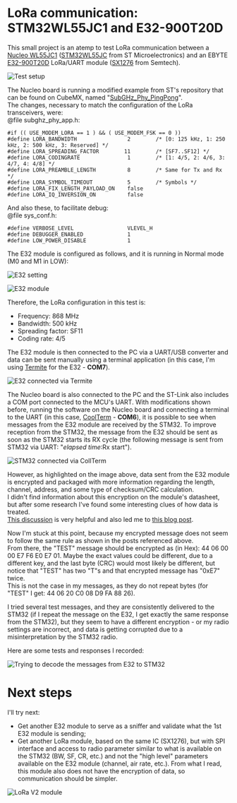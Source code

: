# LoRa communication: STM32WL55JC1 and E32-900T20D

This small project is an atemp to test LoRa communication between a [Nucleo WL55JC1](https://www.st.com/en/evaluation-tools/nucleo-wl55jc.html) 
([STM32WL55JC](https://www.st.com/en/microcontrollers-microprocessors/stm32wl55jc.html) from ST Microelectronics) and an 
EBYTE [E32-900T20D](https://www.cdebyte.com/products/E32-900T20D/1) LoRa/UART module 
([SX1276](https://www.semtech.com/products/wireless-rf/lora-connect/sx1276) from Semtech).  
  
![Test setup](./img/test_setup.jpg) 
  
The Nucleo board is running a modified example from ST's repository that can be found on CubeMX, 
named "[SubGHz_Phy_PingPong](https://github.com/STMicroelectronics/STM32CubeWL/tree/7950099d0d2502f55ac8e189270119800af4dd55/Projects/NUCLEO-WL55JC/Applications/SubGHz_Phy/SubGHz_Phy_PingPong)".  
The changes, necessary to match the configuration of the LoRa transceivers, were:  
@file    subghz_phy_app.h:
```
#if (( USE_MODEM_LORA == 1 ) && ( USE_MODEM_FSK == 0 ))
#define LORA_BANDWIDTH                2        /* [0: 125 kHz, 1: 250 kHz, 2: 500 kHz, 3: Reserved] */
#define LORA_SPREADING_FACTOR        11        /* [SF7..SF12] */
#define LORA_CODINGRATE               1        /* [1: 4/5, 2: 4/6, 3: 4/7, 4: 4/8] */
#define LORA_PREAMBLE_LENGTH          8        /* Same for Tx and Rx */
#define LORA_SYMBOL_TIMEOUT           5        /* Symbols */
#define LORA_FIX_LENGTH_PAYLOAD_ON    false
#define LORA_IQ_INVERSION_ON          false
```

And also these, to facilitate debug:  
@file    sys_conf.h:  
```
#define VERBOSE_LEVEL                 VLEVEL_H
#define DEBUGGER_ENABLED              1
#define LOW_POWER_DISABLE             1
```
  
The E32 module is configured as follows, and it is running in Normal mode (M0 and M1 in LOW):  
  
![E32 setting](./img/ebyte_setting.png)  
  
![E32 module](./img/e32_module.jpg)   
  
Therefore, the LoRa configuration in this test is: 
- Frequency:         868 MHz
- Bandwidth:         500 kHz
- Spreading factor:  SF11
- Coding rate:       4/5  
    
The E32 module is then connected to the PC via a UART/USB converter and data can be sent manually using a terminal application 
(in this case, I'm using [Termite](https://www.compuphase.com/software_termite.htm) for the E32 - **COM7**).  
  
![E32 connected via Termite](./img/termite.png) 
  
The Nucleo board is also connected to the PC and the ST-Link also includes a COM port connected to the MCU's UART. 
With modifications shown before, 
running the software on the Nucleo board and connecting a terminal to the UART 
(in this case, [CoolTerm](https://freeware.the-meiers.org/) - **COM6**), 
it is possible to see when messages from the E32 module are received by the STM32. 
To improve reception from the STM32, 
the message from the E32 should be sent as soon as the STM32 starts its RX cycle 
(the following message is sent from STM32 via UART: "*elapsed time*:Rx start").  
  
![STM32 connected via CollTerm](./img/coolterm.png) 

However, as highlighted on the image above, 
data sent from the E32 module is encrypted and packaged with more information 
regarding the length, channel, address, and some type of checksum/CRC calculation.  
I didn't find information about this encryption on the module's datasheet, 
but after some research I've found some interesting clues of how data is treated.  
[This discussion](https://github.com/sandeepmistry/arduino-LoRa/issues/203) is very helpful and also led me to 
[this blog post](https://www.sanglierlab.fr/2023/02/11/communiquer-entre-un-module-ebyte-e32-et-un-module-ra01-02-sx1278/).  

Now I'm stuck at this point, because my encrypted message does not seem to follow the same rule as shown in the posts referenced above.  
From there, the "TEST" message should be encrypted as (in Hex): 44 06 00 00 E7 F6 E0 E7 01. 
Maybe the exact values could be different, due to a different key, 
and the last byte (CRC) would most likely be different, but notice that "TEST" has two "T"s and that encrypted message has "0xE7" twice.  
This is not the case in my messages, as they do not repeat bytes (for "TEST" I get: 44 06 20 C0 08 D9 FA 88 26).  
  
I tried several test messages, and they are consistently delivered to the STM32 (if I repeat the message on the E32, I get exactly the same response from the STM32), 
but they seem to have a different encryption - or my radio settings are incorrect, and data is getting corrupted due to a misinterpretation by the STM32 radio.  
  
Here are some tests and responses I recorded:  
  
![Trying to decode the messages from E32 to STM32](./img/decoding.png)  
  
# Next steps  
  
I'll try next:  
- Get another E32 module to serve as a sniffer and validate what the 1st E32 module is sending;  
- Get another LoRa module, based on the same IC (SX1276), but with SPI interface and access to radio parameter similar to what is available on the STM32 (BW, SF, CR, etc.) and not the "high level" parameters available on the E32 module (channel, air rate, etc.). From what I read, this module also does not have the encryption of data, so communication should be simpler.
  
![LoRa V2 module](./img/LoRa_V2_module.png)  
